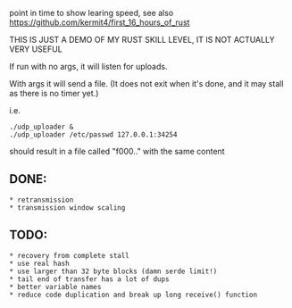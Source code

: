point in time to show learing speed, see also https://github.com/kermit4/first_16_hours_of_rust

THIS IS JUST A DEMO OF MY RUST SKILL LEVEL, IT IS NOT ACTUALLY VERY USEFUL

If run with no args, it will listen for uploads.

With args it will send a file.  (It does not exit when it's done, and it may stall as there is no timer yet.)

i.e.
```
./udp_uploader &
./udp_uploader /etc/passwd 127.0.0.1:34254
```

should result in a file called "f000.." with the same content

## DONE:
	* retransmission
	* transmission window scaling
## TODO:
	* recovery from complete stall
	* use real hash
	* use larger than 32 byte blocks (damn serde limit!)
	* tail end of transfer has a lot of dups
	* better variable names
	* reduce code duplication and break up long receive() function
